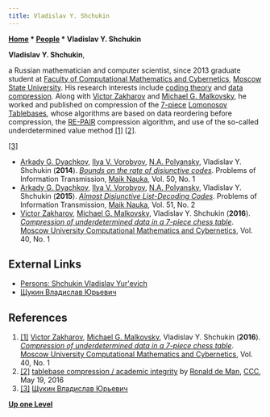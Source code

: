 ```yaml
---
title: Vladislav Y. Shchukin
---
```

**[Home](Home "Home") \* [People](People "People") \* Vladislav Y. Shchukin**


**Vladislav Y. Shchukin**,  

a Russian mathematician and computer scientist, since 2013 graduate student at [Faculty of Computational Mathematics and Cybernetics](https://en.wikipedia.org/wiki/MSU_Faculty_of_Computational_Mathematics_and_Cybernetics), [Moscow State University](Moscow_State_University "Moscow State University"). 
His research interests include [coding theory](https://en.wikipedia.org/wiki/Coding_theory) and [data compression](https://en.wikipedia.org/wiki/Data_compression). 
Along with [Victor Zakharov](Victor_Zakharov "Victor Zakharov") and [Michael G. Malkovsky](Michael_G._Malkovsky "Michael G. Malkovsky"), he worked and published on compression of the [7-piece](Endgame_Tablebases#7-men "Endgame Tablebases") [Lomonosov Tablebases](Lomonosov_Tablebases "Lomonosov Tablebases"), whose algorithms are based on data reordering before compression, the [RE-PAIR](https://en.wikipedia.org/wiki/Grammar-based_code#Practical_algorithms) compression algorithm, and use of the so-called underdetermined value method <a id="cite-note-1" href="#cite-ref-1">[1]</a> <a id="cite-note-2" href="#cite-ref-2">[2]</a>. 






<a id="cite-note-3" href="#cite-ref-3">[3]</a>



* [Arkady G. Dyachkov](https://istina.msu.ru/profile/arkadii.dyachkov/), [Ilya V. Vorobyov](https://istina.msu.ru/profile/VorobyevIV/), [N.A. Polyansky](https://istina.msu.ru/workers/6211158/), Vladislav Y. Shchukin (**2014**). *[Bounds on the rate of disjunctive codes](https://istina.msu.ru/publications/article/6211160/)*. Problems of Information Transmission, [Maik Nauka](https://en.wikipedia.org/wiki/Nauka_%28publisher%29), Vol. 50, No. 1
* [Arkady G. Dyachkov](https://istina.msu.ru/profile/arkadii.dyachkov/), [Ilya V. Vorobyov](https://istina.msu.ru/profile/VorobyevIV/), [N.A. Polyansky](https://istina.msu.ru/workers/6211158/), Vladislav Y. Shchukin (**2015**). *[Almost Disjunctive List-Decoding Codes](https://istina.msu.ru/publications/article/10129658/)*. Problems of Information Transmission, [Maik Nauka](https://en.wikipedia.org/wiki/Nauka_%28publisher%29), Vol. 51, No. 2
* [Victor Zakharov](Victor_Zakharov "Victor Zakharov"), [Michael G. Malkovsky](Michael_G._Malkovsky "Michael G. Malkovsky"), Vladislav Y. Shchukin (**2016**). *[Compression of underdetermined data in a 7-piece chess table](http://link.springer.com/article/10.3103%2FS0278641916010076)*. [Moscow University Computational Mathematics and Cybernetics](http://www.springer.com/mathematics/journal/11968), Vol. 40, No. 1


## External Links


* [Persons: Shchukin Vladislav Yur'evich](http://www.mathnet.ru/php/person.phtml?option_lang=eng&personid=96223)
* [Щукин Владислав Юрьевич](https://istina.msu.ru/profile/vpike/)


## References


1. <a id="cite-ref-1" href="#cite-note-1">[1]</a> [Victor Zakharov](Victor_Zakharov "Victor Zakharov"), [Michael G. Malkovsky](Michael_G._Malkovsky "Michael G. Malkovsky"), Vladislav Y. Shchukin (**2016**). *[Compression of underdetermined data in a 7-piece chess table](https://link.springer.com/article/10.3103%2FS0278641916010076)*. [Moscow University Computational Mathematics and Cybernetics](https://www.springer.com/mathematics/journal/11968), Vol. 40, No. 1
2. <a id="cite-ref-2" href="#cite-note-2">[2]</a> [tablebase compression / academic integrity](http://www.talkchess.com/forum/viewtopic.php?t=60222) by [Ronald de Man](Ronald_de_Man "Ronald de Man"), [CCC](CCC "CCC"), May 19, 2016
3. <a id="cite-ref-3" href="#cite-note-3">[3]</a> [Щукин Владислав Юрьевич](https://istina.msu.ru/profile/vpike/)

**[Up one Level](People "People")**







 
